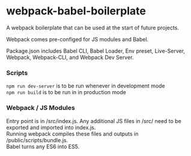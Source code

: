 # webpack-babel-boilerplate
A webpack boilerplate that can be used at the start of future projects.


Webpack comes pre-configed for JS modules and Babel.


Package.json includes Babel CLI, Babel Loader, Env preset, Live-Server, Webpack, Webpack-CLI, and Webpack Dev Server.


<h3>Scripts</h3>
<code>npm run dev-server</code> is to be run whenever in development mode <br>
<code>npm run build</code> is to be run in in production mode

<h3>Webpack / JS Modules </h3>

Entry point is in /src/index.js. Any additional JS files in /src/ need to be exported and imported into index.js. <br>
Running webpack compiles these files and outputs in /public/scripts/bundle.js. <br>
Babel turns any ES6 into ES5.
